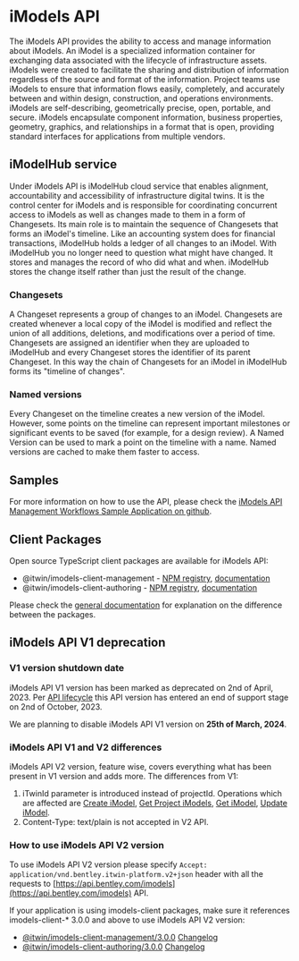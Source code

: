 # iModels API

The iModels API provides the ability to access and manage information about iModels. An iModel is a specialized information container for exchanging data associated with the lifecycle of infrastructure assets. iModels were created to facilitate the sharing and distribution of information regardless of the source and format of the information. Project teams use iModels to ensure that information flows easily, completely, and accurately between and within design, construction, and operations environments. iModels are self-describing, geometrically precise, open, portable, and secure. iModels encapsulate component information, business properties, geometry, graphics, and relationships in a format that is open, providing standard interfaces for applications from multiple vendors.

## iModelHub service

Under iModels API is iModelHub cloud service that enables alignment, accountability and accessibility of infrastructure digital twins. It is the control center for iModels and is responsible for coordinating concurrent access to iModels as well as changes made to them in a form of Changesets. Its main role is to maintain the sequence of Changesets that forms an iModel's timeline. Like an accounting system does for financial transactions, iModelHub holds a ledger of all changes to an iModel. With iModelHub you no longer need to question what might have changed. It stores and manages the record of who did what and when. iModelHub stores the change itself rather than just the result of the change.

### Changesets

A Changeset represents a group of changes to an iModel. Changesets are created whenever a local copy of the iModel is modified and reflect the union of all additions, deletions, and modifications over a period of time. Changesets are assigned an identifier when they are uploaded to iModelHub and every Changeset stores the identifier of its parent Changeset. In this way the chain of Changesets for an iModel in iModelHub forms its "timeline of changes".

### Named versions

Every Changeset on the timeline creates a new version of the iModel. However, some points on the timeline can represent important milestones or significant events to be saved (for example, for a design review). A Named Version can be used to mark a point on the timeline with a name. Named versions are cached to make them faster to access.

## Samples

For more information on how to use the API, please check the [iModels API Management Workflows Sample Application on github](https://github.com/iTwin/imodels-api-management-workflow-sample-app).

## Client Packages

Open source TypeScript client packages are available for iModels API:
- @itwin/imodels-client-management - [NPM registry](https://www.npmjs.com/package/@itwin/imodels-client-management), [documentation](https://github.com/iTwin/imodels-clients/blob/main/docs/IModelsClientManagement.md)
- @itwin/imodels-client-authoring - [NPM registry](https://www.npmjs.com/package/@itwin/imodels-client-authoring), [documentation](https://github.com/iTwin/imodels-clients/blob/main/docs/IModelsClientAuthoring.md)

Please check the [general documentation](https://github.com/iTwin/imodels-clients/tree/main/docs) for explanation on the difference between the packages.

## iModels API V1 deprecation

### V1 version shutdown date
iModels API V1 version has been marked as deprecated on 2nd of April, 2023. Per [API lifecycle](https://developer.bentley.com/apis/overview/lifecycle/#api-release-status) this API version has entered an end of support stage on 2nd of October, 2023.

We are planning to disable iModels API V1 version on **25th of March, 2024**.

### iModels API V1 and V2 differences

iModels API V2 version, feature wise, covers everything what has been present in V1 version and adds more. The differences from V1:
1. iTwinId parameter is introduced instead of projectId. Operations which are affected are [Create iModel](https://developer.bentley.com/apis/imodels/operations/create-imodel/), [Get Project iModels](https://developer.bentley.com/apis/imodels/operations/get-project-imodels/), [Get iModel](https://developer.bentley.com/apis/imodels/operations/get-imodel-details/), [Update iModel](https://developer.bentley.com/apis/imodels/operations/update-imodel/).
1. Content-Type: text/plain is not accepted in V2 API.

### How to use iModels API V2 version
To use iModels API V2 version please specify `Accept: application/vnd.bentley.itwin-platform.v2+json` header with all the requests to [https://api.bentley.com/imodels](https://api.bentley.com/imodels) API.

If your application is using imodels-client packages, make sure it references imodels-client-* 3.0.0 and above to use iModels API V2 version:
- [@itwin/imodels-client-management/3.0.0](https://www.npmjs.com/package/@itwin/imodels-client-management/v/3.0.0) [Changelog](https://github.com/iTwin/imodels-clients/blob/main/clients/imodels-client-management/CHANGELOG.md#300)
- [@itwin/imodels-client-authoring/3.0.0](https://www.npmjs.com/package/@itwin/imodels-client-authoring/v/3.0.0) [Changelog](https://github.com/iTwin/imodels-clients/blob/main/clients/imodels-client-authoring/CHANGELOG.md#300)